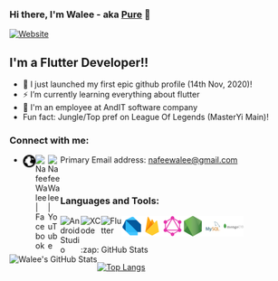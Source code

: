 ### Hi there, I'm Walee - aka [Pure][website] 👋

[![Website](https://1.bp.blogspot.com/-HqmoT8k5KNU/XeQQyd71-CI/AAAAAAAAClc/tQNnn5-PULcjFwRoyXwIL1QV8TjCdP2ggCPcBGAYYCw/s1600/nap.png)](https://purenafee.blogspot.com/)

## I'm a Flutter Developer!!

- 🔭 I just launched my first epic github profile (14th Nov, 2020)!
- ⚡ I’m currently learning everything about flutter
- 👯 I'm an employee at AndIT software company
- Fun fact: Jungle/Top pref on League Of Legends (MasterYi Main)!


### Connect with me:
- Primary Email address: nafeewalee@gmail.com
[<img align="left" alt="NafeeWalee" width="22px" src="https://raw.githubusercontent.com/iconic/open-iconic/master/svg/globe.svg" />][website]
[<img align="left" alt="NafeeWalee | Facebook" width="22px" src="https://cdn.jsdelivr.net/npm/simple-icons@v3/icons/facebook.svg" />][facebook]
[<img align="left" alt="NafeeWalee | YouTube" width="22px" src="https://cdn.jsdelivr.net/npm/simple-icons@v3/icons/youtube.svg" />][youtube]

<br />

### Languages and Tools:

[<img align="left" alt="Android Studio" width="36px" src="https://upload.wikimedia.org/wikipedia/commons/thumb/8/8f/Breezeicons-apps-48-android-studio.svg/1200px-Breezeicons-apps-48-android-studio.svg.png" />][as]
[<img align="left" alt="XCode" width="36px" src="https://icons.iconarchive.com/icons/blackvariant/button-ui-app-pack-two/512/XCode-icon.png" />][xc]
[<img align="left" alt="Flutter" width="36px" src="https://cdn.iconscout.com/icon/free/png-512/flutter-2038877-1720090.png" />][flutter]
[<img align="left" alt="Dart" width="36px" src="https://raw.githubusercontent.com/github/explore/80688e429a7d4ef2fca1e82350fe8e3517d3494d/topics/dart/dart.png" />][dart]
[<img align="left" alt="Firebase" width="36px" src="https://raw.githubusercontent.com/github/explore/80688e429a7d4ef2fca1e82350fe8e3517d3494d/topics/firebase/firebase.png" />][Firebase]
[<img align="left" alt="GraphQL" width="36px" src="https://raw.githubusercontent.com/github/explore/80688e429a7d4ef2fca1e82350fe8e3517d3494d/topics/graphql/graphql.png" />][gql]
[<img align="left" alt="Node.js" width="36px" src="https://raw.githubusercontent.com/github/explore/80688e429a7d4ef2fca1e82350fe8e3517d3494d/topics/nodejs/nodejs.png" />][nodejs]
[<img align="left" alt="MySQL" width="36px" src="https://raw.githubusercontent.com/github/explore/80688e429a7d4ef2fca1e82350fe8e3517d3494d/topics/mysql/mysql.png" />][mysql]
[<img align="left" alt="MongoDB" width="36px" src="https://raw.githubusercontent.com/github/explore/80688e429a7d4ef2fca1e82350fe8e3517d3494d/topics/mongodb/mongodb.png" />][mongodb]

<br />
<br />
<br />


<summary>:zap: GitHub Stats</summary>
<img align="left" alt="Walee's GitHub Stats" src="https://github-readme-stats.codestackr.vercel.app/api?username=NafeeWalee&show_icons=true&hide_border=true" />

[![Top Langs](https://github-readme-stats.vercel.app/api/top-langs/?username=NafeeWalee)](https://github.com/anuraghazra/github-readme-stats)


[website]: https://purenafee.blogspot.com
[youtube]: https://www.youtube.com/channel/UCBcd-lf-Z37jMS6iOKGAFcw
[facebook]: https://www.facebook.com/MisterPureHeart
[as]: https://www.google.com/search?q=androidstudio
[xc]: https://www.google.com/search?q=xcode
[dart]: https://www.google.com/search?q=dart
[flutter]: https://www.google.com/search?q=flutter
[gql]: https://www.google.com/search?q=graphql
[nodejs]: https://www.google.com/search?q=nodejs
[mysql]: https://www.google.com/search?q=mysql
[mongodb]: https://www.google.com/search?q=mongodb
[Firebase]: https://www.google.com/search?q=firebase

